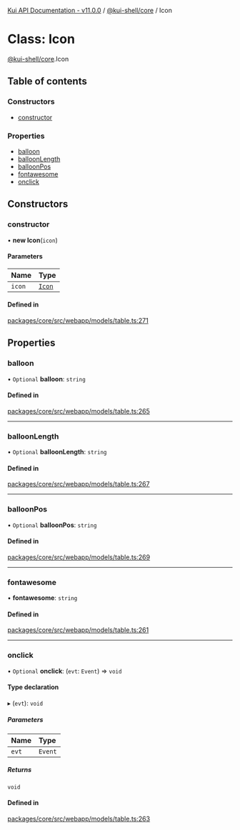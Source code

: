 [Kui API Documentation - v11.0.0](../README.md) / [@kui-shell/core](../modules/kui_shell_core.md) / Icon

# Class: Icon

[@kui-shell/core](../modules/kui_shell_core.md).Icon

## Table of contents

### Constructors

- [constructor](kui_shell_core.Icon.md#constructor)

### Properties

- [balloon](kui_shell_core.Icon.md#balloon)
- [balloonLength](kui_shell_core.Icon.md#balloonlength)
- [balloonPos](kui_shell_core.Icon.md#balloonpos)
- [fontawesome](kui_shell_core.Icon.md#fontawesome)
- [onclick](kui_shell_core.Icon.md#onclick)

## Constructors

### constructor

• **new Icon**(`icon`)

#### Parameters

| Name   | Type                             |
| :----- | :------------------------------- |
| `icon` | [`Icon`](kui_shell_core.Icon.md) |

#### Defined in

[packages/core/src/webapp/models/table.ts:271](https://github.com/kubernetes-sigs/kui/blob/kui/packages/core/src/webapp/models/table.ts#L271)

## Properties

### balloon

• `Optional` **balloon**: `string`

#### Defined in

[packages/core/src/webapp/models/table.ts:265](https://github.com/kubernetes-sigs/kui/blob/kui/packages/core/src/webapp/models/table.ts#L265)

---

### balloonLength

• `Optional` **balloonLength**: `string`

#### Defined in

[packages/core/src/webapp/models/table.ts:267](https://github.com/kubernetes-sigs/kui/blob/kui/packages/core/src/webapp/models/table.ts#L267)

---

### balloonPos

• `Optional` **balloonPos**: `string`

#### Defined in

[packages/core/src/webapp/models/table.ts:269](https://github.com/kubernetes-sigs/kui/blob/kui/packages/core/src/webapp/models/table.ts#L269)

---

### fontawesome

• **fontawesome**: `string`

#### Defined in

[packages/core/src/webapp/models/table.ts:261](https://github.com/kubernetes-sigs/kui/blob/kui/packages/core/src/webapp/models/table.ts#L261)

---

### onclick

• `Optional` **onclick**: (`evt`: `Event`) => `void`

#### Type declaration

▸ (`evt`): `void`

##### Parameters

| Name  | Type    |
| :---- | :------ |
| `evt` | `Event` |

##### Returns

`void`

#### Defined in

[packages/core/src/webapp/models/table.ts:263](https://github.com/kubernetes-sigs/kui/blob/kui/packages/core/src/webapp/models/table.ts#L263)

